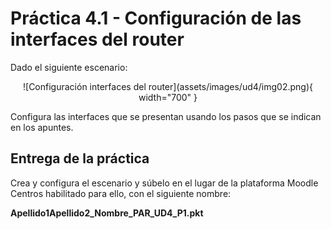 # Práctica 4.1 - Configuración de las interfaces del router

Dado el siguiente escenario:

<center>![Configuración interfaces del router](assets/images/ud4/img02.png){ width="700" }</center>

Configura las interfaces que se presentan usando los pasos que se indican en los apuntes.

## Entrega de la práctica

Crea y configura el escenario y súbelo en el lugar de la plataforma Moodle Centros habilitado para ello, con el siguiente nombre:

**Apellido1Apellido2_Nombre_PAR_UD4_P1.pkt**